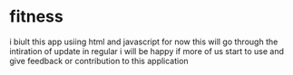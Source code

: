 # fitness
i biult this app usiing html and javascript for now this will go through the intiration of update in regular i will be happy if more of us start to use and give feedback or contribution to this application
